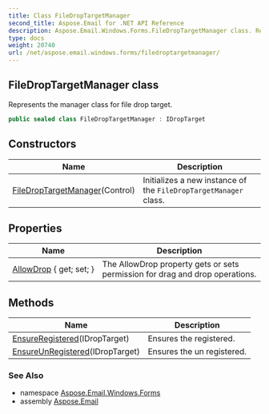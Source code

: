 ```yaml
---
title: Class FileDropTargetManager
second_title: Aspose.Email for .NET API Reference
description: Aspose.Email.Windows.Forms.FileDropTargetManager class. Represents the manager class for file drop target
type: docs
weight: 20740
url: /net/aspose.email.windows.forms/filedroptargetmanager/
---
```

## FileDropTargetManager class

Represents the manager class for file drop target.

```csharp
public sealed class FileDropTargetManager : IDropTarget
```

## Constructors

| Name | Description |
| --- | --- |
| [FileDropTargetManager](filedroptargetmanager/)(Control) | Initializes a new instance of the `FileDropTargetManager` class. |

## Properties

| Name | Description |
| --- | --- |
| [AllowDrop](../../aspose.email.windows.forms/filedroptargetmanager/allowdrop/) { get; set; } | The AllowDrop property gets or sets permission for drag and drop operations. |

## Methods

| Name | Description |
| --- | --- |
| [EnsureRegistered](../../aspose.email.windows.forms/filedroptargetmanager/ensureregistered/)(IDropTarget) | Ensures the registered. |
| [EnsureUnRegistered](../../aspose.email.windows.forms/filedroptargetmanager/ensureunregistered/)(IDropTarget) | Ensures the un registered. |

### See Also

* namespace [Aspose.Email.Windows.Forms](../../aspose.email.windows.forms/)
* assembly [Aspose.Email](../../)


